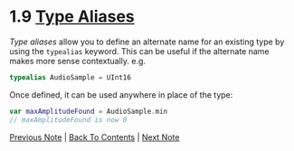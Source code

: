 # 1.9 [Type Aliases](https://developer.apple.com/library/content/documentation/Swift/Conceptual/Swift_Programming_Language/TheBasics.html#//apple_ref/doc/uid/TP40014097-CH5-ID327)

*Type aliases* allow you to define an alternate name for an existing type by using the `typealias` keyword. This can be useful if the alternate name makes more sense contextually. e.g.

```Swift
typealias AudioSample = UInt16
```

Once defined, it can be used anywhere in place of the type:

```Swift
var maxAmplitudeFound = AudioSample.min
// maxAmplitudeFound is now 0
```

[Previous Note](https://github.com/Firanus/swift-language-guide-notes/blob/master/1%20-%20The%20Basics/1.8%20-%20Numeric%20Type%20Conversion.md) | [Back To Contents](https://github.com/Firanus/swift-language-guide-notes) |  [Next Note](https://github.com/Firanus/swift-language-guide-notes/blob/master/1%20-%20The%20Basics/1.10%20-%20Booleans.md)